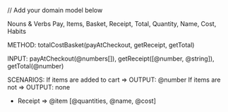 // Add your domain model below


Nouns & Verbs
Pay, Items, Basket, Receipt, Total, Quantity, Name, Cost, Habits

METHOD:
totalCostBasket(payAtCheckout, getReceipt, getTotal)

INPUT: 
payAtCheckout(@numbers[]), getReceipt([@number, @string]), getTotal(@number)

SCENARIOS: 
If items are added to cart => OUTPUT: @number
If items are not => OUTPUT: none

- Receipt => @item [@quantities, @name, @cost]




